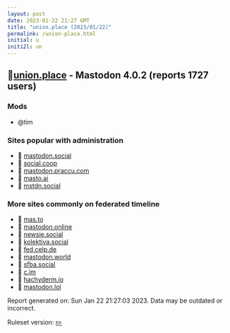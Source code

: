 ```yaml
---
layout: post
date: 2023-01-22 21:27 GMT
title: "union.place (2023/01/22)"
permalink: /union-place.html
initial: u
initi2l: un
---
```


## 🐘[union.place](https://union.place) - Mastodon 4.0.2 (reports 1727 users)

### Mods
 * @tim

### Sites popular with administration

* 🐘 [mastodon.social](/mastodon-social.html)
* 🐘 [social.coop](/social-coop.html)
* 🐘 [mastodon.praccu.com](/mastodon-praccu-com.html)
* 🐘 [masto.ai](/masto-ai.html)
* 🐘 [mstdn.social](/mstdn-social.html)

### More sites commonly on federated timeline

* 🐘 [mas.to](/mas-to.html)
* 🐘 [mastodon.online](/mastodon-online.html)
* 🐘 [newsie.social](/newsie-social.html)
* 🐘 [kolektiva.social](/kolektiva-social.html)
* 🐘 [fed.celp.de](/fed-celp-de.html)
* 🐘 [mastodon.world](/mastodon-world.html)
* 🐘 [sfba.social](/sfba-social.html)
* 🐘 [c.im](/c-im.html)
* 🐘 [hachyderm.io](/hachyderm-io.html)
* 🐘 [mastodon.lol](/mastodon-lol.html)

Report generated on: Sun Jan 22 21:27:03 2023. Data may be outdated or incorrect.

Ruleset version: [✏️](/version-pencil)
